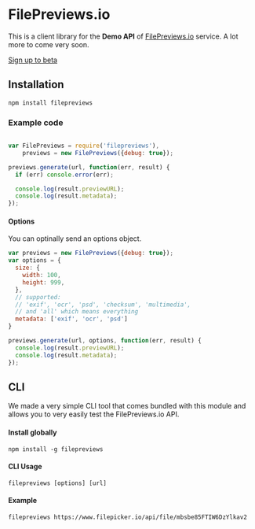 # FilePreviews.io
This is a client library for the **Demo API** of [FilePreviews.io](http://filepreviews.io) service. A lot more to come very soon.

[Sign up to beta](http://eepurl.com/To0U1)

## Installation
```
npm install filepreviews
```

### Example code
```js

var FilePreviews = require('filepreviews'),
    previews = new FilePreviews({debug: true});

previews.generate(url, function(err, result) {
  if (err) console.error(err);

  console.log(result.previewURL);
  console.log(result.metadata);
});
```

#### Options
You can optinally send an options object.
```js
var previews = new FilePreviews({debug: true});
var options = {
  size: {
    width: 100,
    height: 999,
  },
  // supported:
  // 'exif', 'ocr', 'psd', 'checksum', 'multimedia',
  // and 'all' which means everything
  metadata: ['exif', 'ocr', 'psd']
}

previews.generate(url, options, function(err, result) {
  console.log(result.previewURL);
  console.log(result.metadata);
});
```

## CLI
We made a very simple CLI tool that comes bundled with this module and allows you to very easily test the FilePreviews.io API.


#### Install globally
```
npm install -g filepreviews
```

#### CLI Usage
```
filepreviews [options] [url]
```

#### Example
```
filepreviews https://www.filepicker.io/api/file/mbsbe85FTIW6DzYlkav2
```
